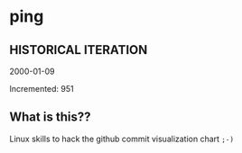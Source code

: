 # ping

## HISTORICAL ITERATION
2000-01-09

Incremented: 951

## What is this?? 
Linux skills to hack the github commit visualization chart `;-)`
